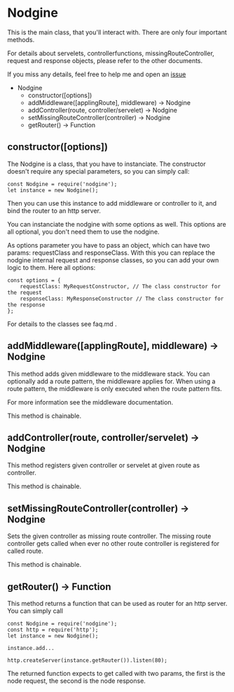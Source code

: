 # Nodgine #

This is the main class, that you'll interact with. There are only four important
methods.

For details about servelets, controllerfunctions, missingRouteController, request
and response objects, please refer to the other documents.

If you miss any details, feel free to help me and open an [issue](https://github.com/sateffen/nodgine/issues)

* Nodgine
    * constructor([options])
    * addMiddleware([applingRoute], middleware) -> Nodgine
    * addController(route, controller/servelet) -> Nodgine
    * setMissingRouteController(controller) -> Nodgine
    * getRouter() -> Function

## constructor([options]) ##

The Nodgine is a class, that you have to instanciate. The constructor doesn't require any
special parameters, so you can simply call:

    const Nodgine = require('nodgine');
    let instance = new Nodgine();

Then you can use this instance to add middleware or controller to it, and bind the router
to an http server.

You can instanciate the nodgine with some options as well. This options are all optional,
you don't need them to use the nodgine.

As options parameter you have to pass an object, which can have two params: requestClass
and responseClass. With this you can replace the nodgine internal request and response
classes, so you can add your own logic to them. Here all options:

    const options = {
        requestClass: MyRequestConstructor, // The class constructor for the request
        responseClass: MyResponseConstructor // The class constructor for the response
    };

For details to the classes see faq.md .

## addMiddleware([applingRoute], middleware) -> Nodgine ##

This method adds given middleware to the middleware stack. You can optionally add a route
pattern, the middleware applies for. When using a route pattern, the middleware is only
executed when the route pattern fits.

For more information see the middleware documentation.

This method is chainable.

## addController(route, controller/servelet) -> Nodgine ##

This method registers given controller or servelet at given route as controller.

This method is chainable.

## setMissingRouteController(controller) -> Nodgine ##

Sets the given controller as missing route controller. The missing route controller gets called
when ever no other route controller is registered for called route.

This method is chainable.

## getRouter() -> Function ##

This method returns a function that can be used as router for an http server. You can simply
call

    const Nodgine = require('nodgine');
    const http = require('http');
    let instance = new Nodgine();
    
    instance.add...
    
    http.createServer(instance.getRouter()).listen(80);

The returned function expects to get called with two params, the first is the node request,
the second is the node response.
